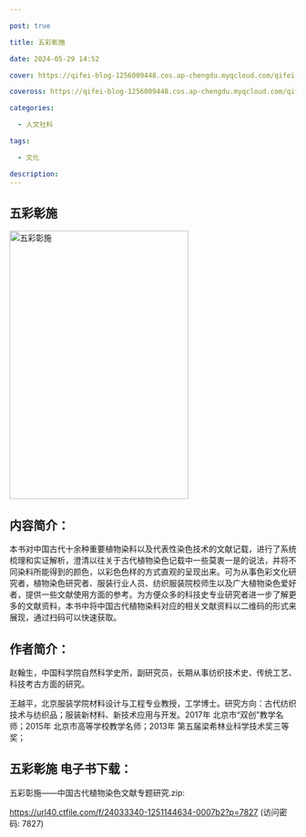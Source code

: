 ```yaml
---

post: true

title: 五彩彰施

date: 2024-05-29 14:52

cover: https://qifei-blog-1256009448.cos.ap-chengdu.myqcloud.com/qifei-blog/6586d038c458853aefaec0cb.jpg

coveross: https://qifei-blog-1256009448.cos.ap-chengdu.myqcloud.com/qifei-blog/6586d038c458853aefaec0cb.jpg

categories:

  - 人文社科

tags:

  - 文化

description:
---
```


## 五彩彰施
<img alt="五彩彰施 " class="aligncenter loading" data-was-processed="true" decoding="async" fetchpriority="high" height="471" src="https://qifei-blog-1256009448.cos.ap-chengdu.myqcloud.com/qifei-blog/6586d038c458853aefaec0cb.jpg " style="cursor: zoom-in;" width="314"/>

## 内容简介：

本书对中国古代十余种重要植物染料以及代表性染色技术的文献记载，进行了系统梳理和实证解析，澄清以往关于古代植物染色记载中一些莫衷一是的说法，并将不同染料所能得到的颜色，以彩色色样的方式直观的呈现出来。可为从事色彩文化研究者，植物染色研究者、服装行业人员、纺织服装院校师生以及广大植物染色爱好者，提供一些文献使用方面的参考。为方便众多的科技史专业研究者进一步了解更多的文献资料，本书中将中国古代植物染料对应的相关文献资料以二维码的形式来展现，通过扫码可以快速获取。

## 作者简介：

赵翰生，中国科学院自然科学史所，副研究员，长期从事纺织技术史、传统工艺、科技考古方面的研究。

王越平，北京服装学院材料设计与工程专业教授，工学博士。研究方向：古代纺织技术与纺织品；服装新材料、新技术应用与开发。2017年 北京市“双创”教学名师；2015年 北京市高等学校教学名师；2013年 第五届梁希林业科学技术奖三等奖；

## 五彩彰施 电子书下载：

五彩彰施——中国古代植物染色文献专题研究.zip: 

https://url40.ctfile.com/f/24033340-1251144634-0007b2?p=7827 (访问密码: 7827)
